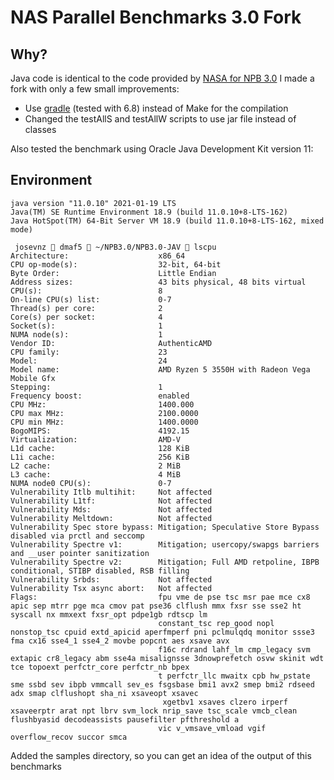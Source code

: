 # NAS Parallel Benchmarks 3.0 Fork

## Why?

Java code is identical to the code provided by [NASA for NPB 3.0](https://www.nas.nasa.gov/assets/npb/NPB3.0.tar.gz)
I made a fork with only a few small improvements:

* Use [gradle](https://gradle.org/) (tested with 6.8) instead of Make for the compilation
* Changed the testAllS and testAllW scripts to use jar file instead of classes

Also tested the benchmark using Oracle Java Development Kit version 11:

## Environment

```
java version "11.0.10" 2021-01-19 LTS
Java(TM) SE Runtime Environment 18.9 (build 11.0.10+8-LTS-162)
Java HotSpot(TM) 64-Bit Server VM 18.9 (build 11.0.10+8-LTS-162, mixed mode)

 josevnz  dmaf5  ~/NPB3.0/NPB3.0-JAV  lscpu
Architecture:                    x86_64
CPU op-mode(s):                  32-bit, 64-bit
Byte Order:                      Little Endian
Address sizes:                   43 bits physical, 48 bits virtual
CPU(s):                          8
On-line CPU(s) list:             0-7
Thread(s) per core:              2
Core(s) per socket:              4
Socket(s):                       1
NUMA node(s):                    1
Vendor ID:                       AuthenticAMD
CPU family:                      23
Model:                           24
Model name:                      AMD Ryzen 5 3550H with Radeon Vega Mobile Gfx
Stepping:                        1
Frequency boost:                 enabled
CPU MHz:                         1400.000
CPU max MHz:                     2100.0000
CPU min MHz:                     1400.0000
BogoMIPS:                        4192.15
Virtualization:                  AMD-V
L1d cache:                       128 KiB
L1i cache:                       256 KiB
L2 cache:                        2 MiB
L3 cache:                        4 MiB
NUMA node0 CPU(s):               0-7
Vulnerability Itlb multihit:     Not affected
Vulnerability L1tf:              Not affected
Vulnerability Mds:               Not affected
Vulnerability Meltdown:          Not affected
Vulnerability Spec store bypass: Mitigation; Speculative Store Bypass disabled via prctl and seccomp
Vulnerability Spectre v1:        Mitigation; usercopy/swapgs barriers and __user pointer sanitization
Vulnerability Spectre v2:        Mitigation; Full AMD retpoline, IBPB conditional, STIBP disabled, RSB filling
Vulnerability Srbds:             Not affected
Vulnerability Tsx async abort:   Not affected
Flags:                           fpu vme de pse tsc msr pae mce cx8 apic sep mtrr pge mca cmov pat pse36 clflush mmx fxsr sse sse2 ht syscall nx mmxext fxsr_opt pdpe1gb rdtscp lm 
                                 constant_tsc rep_good nopl nonstop_tsc cpuid extd_apicid aperfmperf pni pclmulqdq monitor ssse3 fma cx16 sse4_1 sse4_2 movbe popcnt aes xsave avx 
                                 f16c rdrand lahf_lm cmp_legacy svm extapic cr8_legacy abm sse4a misalignsse 3dnowprefetch osvw skinit wdt tce topoext perfctr_core perfctr_nb bpex
                                 t perfctr_llc mwaitx cpb hw_pstate sme ssbd sev ibpb vmmcall sev_es fsgsbase bmi1 avx2 smep bmi2 rdseed adx smap clflushopt sha_ni xsaveopt xsavec
                                  xgetbv1 xsaves clzero irperf xsaveerptr arat npt lbrv svm_lock nrip_save tsc_scale vmcb_clean flushbyasid decodeassists pausefilter pfthreshold a
                                 vic v_vmsave_vmload vgif overflow_recov succor smca
```

Added the samples directory, so you can get an idea of the output of this benchmarks